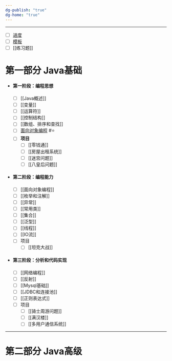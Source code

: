 ```yaml
---
dg-publish: "true"
dg-home: "true"
---
```


---
- [ ]  [进度](https://www.bilibili.com/video/BV1fh411y7R8?t=0.7&p=175)     
- [ ] [模板](模板)
- [ ] [[练习题]]  
# 第一部分 Java基础

- #### 第一阶段：编程思想
	- [ ] [[Java概述]] 
	- [ ] [[变量]]  
	- [ ] [[运算符]] 
	- [ ] [[控制结构]] 
	- [ ] [[数组、排序和查找]] 
	- [ ] [面向对象编程](面向对象编程.md) #⭐️ 
	- [ ] **项目** 
		- [ ] [[零钱通]] 
		- [ ] [[房屋出租系统]] 
		- [ ] [[迷宫问题]] 
		- [ ] [[八皇后问题]] 
- #### 第二阶段：编程能力 
	- [ ] [[面向对象编程]] 
	- [ ] [[枚举和注解]] 
	- [ ] [[异常]] 
	- [ ] [[常用类]]  
	- [ ] [[集合]] 
	- [ ] [[泛型]] 
	- [ ] [[线程]]  
	- [ ] [[IO流]] 
	- [ ] 项目 
		- [ ] [[坦克大战]] 
- #### 第三阶段：分析和代码实现
	- [ ] [[网络编程]] 
	- [ ] [[反射]] 
	- [ ] [[Mysql基础]] 
	- [ ] [[JDBC和连接池]]  
	- [ ] [[正则表达式]] 
	- [ ] 项目
		- [ ] [[骑士周游问题]] 
		- [ ] [[满汉楼]] 
		- [ ] [[多用户通信系统]]  
---
# 第二部分 Java高级

